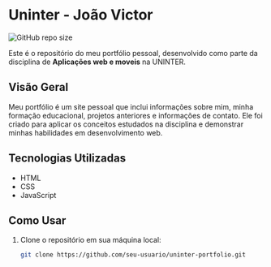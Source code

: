 # Uninter - João Victor

![GitHub repo size](https://img.shields.io/github/repo-size/joaovic-tech/uninter-portfolio)

Este é o repositório do meu portfólio pessoal, desenvolvido como parte da disciplina de **Aplicações web e moveis** na UNINTER.

## Visão Geral

Meu portfólio é um site pessoal que inclui informações sobre mim, minha formação educacional, projetos anteriores e informações de contato. Ele foi criado para aplicar os conceitos estudados na disciplina e demonstrar minhas habilidades em desenvolvimento web.

## Tecnologias Utilizadas

- HTML
- CSS
- JavaScript

## Como Usar

1. Clone o repositório em sua máquina local:

   ```bash
   git clone https://github.com/seu-usuario/uninter-portfolio.git
   ```
